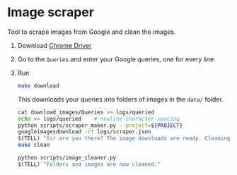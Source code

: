# Image scraper

Tool to scrape images from Google and clean the images.

1. Download [Chrome Driver](https://sites.google.com/a/chromium.org/chromedriver/downloads)

2. Go to the `Queries` and enter your Google queries, one for every line.

3. Run

    ``` bash
    make download
    ```

    This downloads your queries into folders of images in the `data/` folder.

    ```bash
    cat download_images/Queries >> logs/queried
    echo >> logs/queried	# newline character spacing
    python scripts/scraper_maker.py --project=${PROJECT}
    googleimagesdownload -cf logs/scraper.json
    $(TELL) "Sir are you there? The image downloads are ready. Cleaning folders and images now."
    make clean
    ```

    ```bash
    python scripts/image_cleaner.py
    $(TELL) "Folders and images are now cleaned."
    ```
